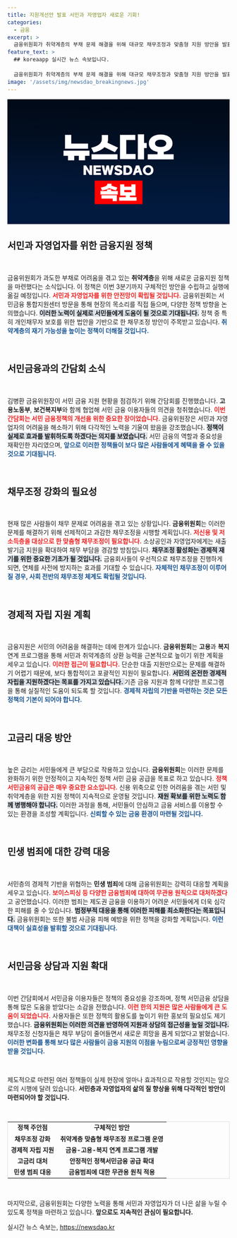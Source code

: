 ```yaml
---
title: 지원개선안 발표 서민과 자영업자 새로운 기회!
categories:
  - 금융
excerpt: >
  금융위원회가 취약계층의 부채 문제 해결을 위해 대규모 채무조정과 맞춤형 지원 방안을 발표했습니다. 서민금융 확대로 경제적 재기를 돕고, 민생 범죄에도 강력 대응할 계획이라고 밝혔습니다.
feature_text: >
  ## koreaapp 실시간 뉴스 속보입니다.

  금융위원회가 취약계층의 부채 문제 해결을 위해 대규모 채무조정과 맞춤형 지원 방안을 발표했습니다. 서민금융 확대로 경제적 재기를 돕고, 민생 범죄에도 강력 대응할 계획이라고 밝혔습니다.
image: '/assets/img/newsdao_breakingnews.jpg'
---
```


<p><img src="/assets/img/newsdao_breakingnews.jpg" alt="koreaapp 속보" /></p>

<h2 data-ke-size="size26">서민과 자영업자를 위한 금융지원 정책</h2>

<p data-ke-size="size16">&nbsp;</p>

<p>금융위원회가 과도한 부채로 어려움을 겪고 있는 <b>취약계층</b>을 위해 새로운 금융지원 정책을 마련했다는 소식입니다. 이 정책은 이번 3분기까지 구체적인 방안을 수립하고 실행에 옮길 예정입니다. <b><span style="color: #ee2323;">서민과 자영업자를 위한 안전망이 확립될 것입니다.</span></b> 금융위원회는 서민금융 통합지원센터 방문을 통해 현장의 목소리를 직접 들으며, 다양한 정책 방향을 논의했습니다. <b><span style="background-color: #21538527;">이러한 노력이 실제로 서민들에게 도움이 될 것으로 기대됩니다.</span></b> 정책 중 특히 개인채무자 보호를 위한 법안을 기반으로 한 채무조정 방안이 주목받고 있습니다. <b><span style="color: #1a5490;">취약계층의 재기 가능성을 높이는 정책이 더해질 것입니다.</span></b></p>

<p data-ke-size="size16">&nbsp;</p>

<h2 data-ke-size="size26">서민금융과의 간담회 소식</h2>

<p data-ke-size="size16">&nbsp;</p>

<p>김병환 금융위원장이 서민 금융 지원 현황을 점검하기 위해 간담회를 진행했습니다. <b>고용노동부</b>, <b>보건복지부</b>와 함께 협업해 서민 금융 이용자들의 의견을 청취했습니다. <b><span style="color: #ee2323;">이번 간담회는 서민 금융정책의 개선을 위한 중요한 장이었습니다.</span></b> 금융위원장은 서민과 자영업자의 어려움을 해소하기 위해 다각적인 노력을 기울여 왔음을 강조했습니다. <b><span style="background-color: #21538527;">정책이 실제로 효과를 발휘하도록 하겠다는 의지를 보였습니다.</span></b> 서민 금융의 역할과 중요성을 재확인한 자리였으며, <b><span style="color: #1a5490;">앞으로 이러한 정책들이 보다 많은 사람들에게 혜택을 줄 수 있을 것으로 기대됩니다.</span></b></p>

<p data-ke-size="size16">&nbsp;</p>

<h2 data-ke-size="size26">채무조정 강화의 필요성</h2>

<p data-ke-size="size16">&nbsp;</p>

<p>현재 많은 사람들이 채무 문제로 어려움을 겪고 있는 상황입니다. <b>금융위원회</b>는 이러한 문제를 해결하기 위해 선제적이고 과감한 채무조정을 시행할 계획입니다. <b><span style="color: #ee2323;">저신용 및 저소득층을 대상으로 한 맞춤형 채무조정이 필요합니다.</span></b> 소상공인과 자영업자에게는 새출발기금 지원을 확대하여 채무 부담을 경감할 방침입니다. <b><span style="background-color: #21538527;">채무조정 활성화는 경제적 재기를 위한 중요한 기초가 될 것입니다.</span></b> 금융회사들이 우선적으로 채무조정을 진행하게 되면, 연체를 사전에 방지하는 효과를 기대할 수 있습니다. <b><span style="color: #1a5490;">자체적인 채무조정이 이루어질 경우, 사회 전반의 채무조정 체계도 확립될 것입니다.</span></b></p>

<p data-ke-size="size16">&nbsp;</p>

<h2 data-ke-size="size26">경제적 자립 지원 계획</h2>

<p data-ke-size="size16">&nbsp;</p>

<p>금융지원은 서민의 어려움을 해결하는 데에 한계가 있습니다. <b>금융위원회</b>는 <b>고용</b>과 <b>복지</b> 연계 프로그램을 통해 서민과 취약계층의 상환 능력을 근본적으로 높이기 위한 계획을 세우고 있습니다. <b><span style="color: #ee2323;">이러한 접근이 필요합니다.</span></b> 단순한 대출 지원만으로는 문제를 해결하기 어렵기 때문에, 보다 통합적이고 포괄적인 지원이 필요합니다. <b><span style="background-color: #21538527;">서민의 온전한 경제적 자립을 지원하겠다는 목표를 가지고 있습니다. </span></b> 기존 금융 지원과 함께 다양한 프로그램을 통해 실질적인 도움이 되도록 할 것입니다. <b><span style="color: #1a5490;">경제적 자립의 기반을 마련하는 것은 모든 정책의 기본이 되어야 합니다.</span></b></p>

<p data-ke-size="size16">&nbsp;</p>

<h2 data-ke-size="size26">고금리 대응 방안</h2>

<p data-ke-size="size16">&nbsp;</p>

<p>높은 금리는 서민들에게 큰 부담으로 작용하고 있습니다. <b>금융위원회</b>는 이러한 문제를 완화하기 위한 안정적이고 지속적인 정책 서민 금융 공급을 목표로 하고 있습니다. <b><span style="color: #ee2323;">정책서민금융의 공급은 매우 중요한 요소입니다.</span></b> 신용 위축으로 인한 어려움을 겪는 서민 및 취약계층을 위한 지원 정책이 지속적으로 운영될 것입니다. <b><span style="background-color: #21538527;">재원 확보를 위한 노력도 함께 병행해야 합니다.</span></b> 이러한 과정을 통해, 서민들이 안심하고 금융 서비스를 이용할 수 있는 환경을 조성할 계획입니다. <b><span style="color: #1a5490;">신뢰할 수 있는 금융 환경이 마련될 것입니다.</span></b></p>

<p data-ke-size="size16">&nbsp;</p>

<h2 data-ke-size="size26">민생 범죄에 대한 강력 대응</h2>

<p data-ke-size="size16">&nbsp;</p>

<p>서민층의 경제적 기반을 위협하는 <b>민생 범죄</b>에 대해 금융위원회는 강력히 대응할 계획을 세우고 있습니다. <b><span style="color: #ee2323;">보이스피싱 등 다양한 금융범죄에 대하여 무관용 원칙으로 대처하겠다</span></b>고 공언했습니다. 이러한 범죄는 제도권 금융을 이용하기 어려운 서민들에게 더욱 심각한 피해를 줄 수 있습니다. <b><span style="background-color: #21538527;">범정부적 대응을 통해 이러한 피해를 최소화한다는 목표입니다.</span></b> 금융위원회는 또한 불법 사금융 피해 예방을 위한 정책을 강화할 계획입니다. <b><span style="color: #1a5490;">이런 대책이 실효성을 발휘할 것으로 기대됩니다.</span></b></p>

<p data-ke-size="size16">&nbsp;</p>

<h2 data-ke-size="size26">서민금융 상담과 지원 확대</h2>

<p data-ke-size="size16">&nbsp;</p>

<p>이번 간담회에서 서민금융 이용자들은 정책의 중요성을 강조하며, 정책 서민금융 상담을 통해 많은 도움을 받았다는 소감을 전했습니다. <b><span style="color: #ee2323;">이런 한의 지원은 많은 사람들에게 큰 도움이 되었습니다.</span></b> 사용자들은 또한 정책의 활용도를 높이기 위한 홍보의 필요성도 제기했습니다. <b><span style="background-color: #21538527;">금융위원회는 이러한 의견을 반영하여 지원과 상담의 접근성을 높일 것입니다.</span></b> 채무조정 신청자들은 채무 부담이 줄어들면서 새로운 희망을 품게 되었다고 밝혔습니다. <b><span style="color: #1a5490;">이러한 변화를 통해 보다 많은 사람들이 금융 지원의 이점을 누림으로써 긍정적인 영향을 받을 것입니다.</span></b></p>

<p data-ke-size="size16">&nbsp;</p>

<p>제도적으로 마련된 여러 정책들이 실제 현장에 얼마나 효과적으로 작용할 것인지는 앞으로의 시행에 달려 있습니다. <b>서민층과 자영업자의 삶의 질 향상을 위해 다각적인 방안이 마련되어야 할 것입니다.</b> </p>

<p data-ke-size="size16">&nbsp;</p>

<table style="width: 100%; border: 1px solid #ddd;">
    <tbody>
        <tr>
            <td style="text-align: center; height: 17px;"><b>정책 주안점</b></td>
            <td style="text-align: center; height: 17px;"><b>구체적인 방안</b></td>
        </tr>
        <tr>
            <td style="text-align: center; height: 17px;"><b>채무조정 강화</b></td>
            <td style="text-align: center; height: 17px;"><b>취약계층 맞춤형 채무조정 프로그램 운영</b></td>
        </tr>
        <tr>
            <td style="text-align: center; height: 17px;"><b>경제적 자립 지원</b></td>
            <td style="text-align: center; height: 17px;"><b>금융-고용-복지 연계 프로그램 개발</b></td>
        </tr>
        <tr>
            <td style="text-align: center; height: 17px;"><b>고금리 대처</b></td>
            <td style="text-align: center; height: 17px;"><b>안정적인 정책서민금융 공급 확대</b></td>
        </tr>
        <tr>
            <td style="text-align: center; height: 17px;"><b>민생 범죄 대응</b></td>
            <td style="text-align: center; height: 17px;"><b>금융범죄에 대한 무관용 원칙 적용</b></td>
        </tr>
    </tbody>
</table>

<p data-ke-size="size16">&nbsp;</p>

<p>마지막으로, 금융위원회는 다양한 노력을 통해 서민과 자영업자가 더 나은 삶을 누릴 수 있도록 정책을 마련하고 있습니다. <b>앞으로도 지속적인 관심이 필요합니다.</b></p>
실시간 뉴스 속보는, <a href="https://newsdao.kr" rel="dofollow">https://newsdao.kr</a>


